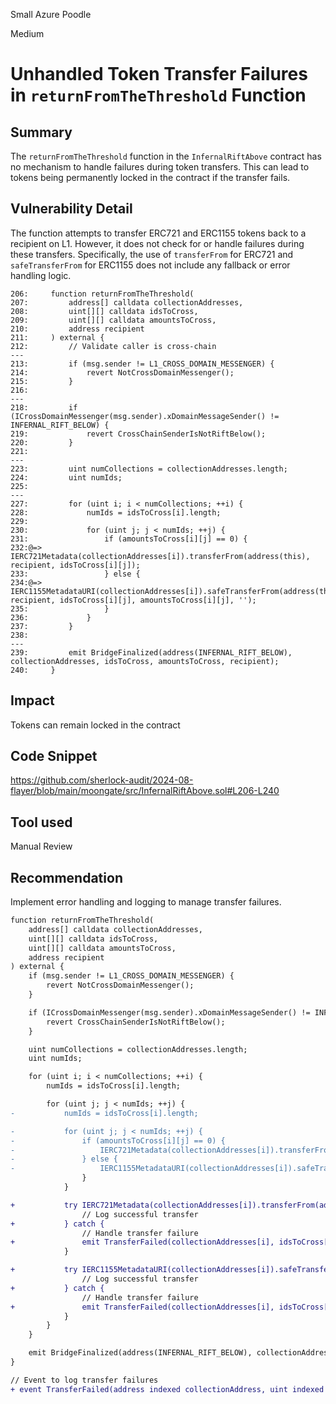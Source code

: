 Small Azure Poodle

Medium

# Unhandled Token Transfer Failures in `returnFromTheThreshold` Function

## Summary
The `returnFromTheThreshold` function in the `InfernalRiftAbove` contract has no mechanism to handle failures during token transfers. This can lead to tokens being permanently locked in the contract if the transfer fails.

## Vulnerability Detail
The function attempts to transfer ERC721 and ERC1155 tokens back to a recipient on L1. However, it does not check for or handle failures during these transfers. Specifically, the use of `transferFrom` for ERC721 and `safeTransferFrom` for ERC1155 does not include any fallback or error handling logic.
```solidity
206:     function returnFromTheThreshold(
207:         address[] calldata collectionAddresses,
208:         uint[][] calldata idsToCross,
209:         uint[][] calldata amountsToCross,
210:         address recipient
211:     ) external {
212:         // Validate caller is cross-chain
---
213:         if (msg.sender != L1_CROSS_DOMAIN_MESSENGER) {
214:             revert NotCrossDomainMessenger();
215:         }
216: 
---
218:         if (ICrossDomainMessenger(msg.sender).xDomainMessageSender() != INFERNAL_RIFT_BELOW) {
219:             revert CrossChainSenderIsNotRiftBelow();
220:         }
221: 
---
223:         uint numCollections = collectionAddresses.length;
224:         uint numIds;
225: 
---
227:         for (uint i; i < numCollections; ++i) {
228:             numIds = idsToCross[i].length;
229: 
230:             for (uint j; j < numIds; ++j) {
231:                 if (amountsToCross[i][j] == 0) {
232:@=>                  IERC721Metadata(collectionAddresses[i]).transferFrom(address(this), recipient, idsToCross[i][j]);
233:                 } else {
234:@=>                  IERC1155MetadataURI(collectionAddresses[i]).safeTransferFrom(address(this), recipient, idsToCross[i][j], amountsToCross[i][j], '');
235:                 }
236:             }
237:         }
238: 
---
239:         emit BridgeFinalized(address(INFERNAL_RIFT_BELOW), collectionAddresses, idsToCross, amountsToCross, recipient);
240:     }
```

## Impact
Tokens can remain locked in the contract

## Code Snippet
https://github.com/sherlock-audit/2024-08-flayer/blob/main/moongate/src/InfernalRiftAbove.sol#L206-L240

## Tool used

Manual Review

## Recommendation
Implement error handling and logging to manage transfer failures.
```diff
function returnFromTheThreshold(
    address[] calldata collectionAddresses,
    uint[][] calldata idsToCross,
    uint[][] calldata amountsToCross,
    address recipient
) external {
    if (msg.sender != L1_CROSS_DOMAIN_MESSENGER) {
        revert NotCrossDomainMessenger();
    }

    if (ICrossDomainMessenger(msg.sender).xDomainMessageSender() != INFERNAL_RIFT_BELOW) {
        revert CrossChainSenderIsNotRiftBelow();
    }

    uint numCollections = collectionAddresses.length;
    uint numIds;

    for (uint i; i < numCollections; ++i) {
        numIds = idsToCross[i].length;

        for (uint j; j < numIds; ++j) {
-           numIds = idsToCross[i].length;

-           for (uint j; j < numIds; ++j) {
-               if (amountsToCross[i][j] == 0) {
-                   IERC721Metadata(collectionAddresses[i]).transferFrom(address(this), recipient, idsToCross[i][j]);
-               } else {
-                   IERC1155MetadataURI(collectionAddresses[i]).safeTransferFrom(address(this), recipient, idsToCross[i][j], amountsToCross[i][j], '');
                }
            }

+           try IERC721Metadata(collectionAddresses[i]).transferFrom(address(this), recipient, idsToCross[i][j]) {
                // Log successful transfer
+           } catch {
                // Handle transfer failure
+               emit TransferFailed(collectionAddresses[i], idsToCross[i][j], recipient);
            }

+           try IERC1155MetadataURI(collectionAddresses[i]).safeTransferFrom(address(this), recipient, idsToCross[i][j], amountsToCross[i][j], '') {
                // Log successful transfer
+           } catch {
                // Handle transfer failure
+               emit TransferFailed(collectionAddresses[i], idsToCross[i][j], recipient);
            }
        }
    }

    emit BridgeFinalized(address(INFERNAL_RIFT_BELOW), collectionAddresses, idsToCross, amountsToCross, recipient);
}

// Event to log transfer failures
+ event TransferFailed(address indexed collectionAddress, uint indexed tokenId, address indexed recipient);
```